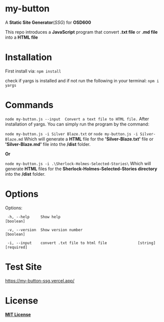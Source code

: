 # my-button

A __Static Site Generator__(_SSG_) for __OSD600__

This repo introduces a __JavaScript__ program that convert __.txt file__ or __.md file__ into a __HTML file__
# Installation 
First install via:
`npm install`

check if yargs is installed and if not run the following in your terminal:
`npm i yargs`
# Commands
`node my-button.js --input  Convert a text file to HTML file.`
After installation of yargs. You can simply run the program by the command:

`node my-button.js -i Silver Blaze.txt` or `node my-button.js -i Silver-Blaze.md`
Which will generate a __HTML__ file for the __'Silver-Blaze.txt'__ file or __'Silver-Blaze.md'__ file into the __/dist__ folder.

__Or__

`node my-button.js -i .\Sherlock-Holmes-Selected-Stories\` 
Which will generate __HTML__ files for the __Sherlock-Holmes-Selected-Stories directory__ into the __/dist__ folder.
# Options
Options:

 ` -h, --help     Show help                                             [boolean]`
 
 ` -v, --version  Show version number                                   [boolean]`

 ` -i, --input    convert .txt file to html file              [string] [required]`
 
 # Test Site
 https://my-button-ssg.vercel.app/ 
 # License
 [__MIT License__](https://choosealicense.com/licenses/mit/)
 
